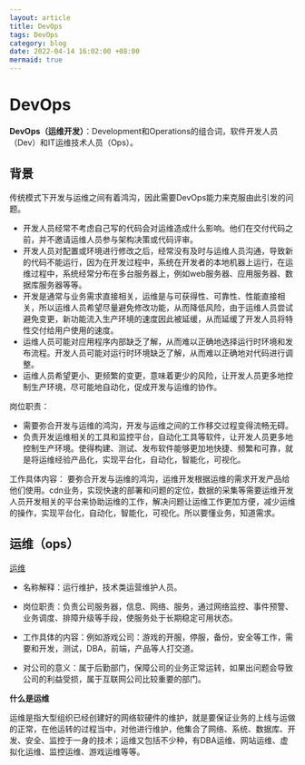 ```yaml
---
layout: article
title: DevOps
tags: DevOps
category: blog
date: 2022-04-14 16:02:00 +08:00
mermaid: true
---
```

# DevOps
**DevOps（运维开发）**：Development和Operations的组合词，软件开发人员（Dev）和IT运维技术人员（Ops）。

## 背景
传统模式下开发与运维之间有着鸿沟，因此需要DevOps能力来克服由此引发的问题。
- 开发人员经常不考虑自己写的代码会对运维造成什么影响。他们在交付代码之前，并不邀请运维人员参与架构决策或代码评审。
- 开发人员对配置或环境进行修改之后，经常没有及时与运维人员沟通，导致新的代码不能运行，因为在开发过程中，系统在开发者的本地机器上运行，在运维过程中，系统经常分布在多台服务器上，例如web服务器、应用服务器、数据库服务器等等。
- 开发是通常与业务需求直接相关，运维是与可获得性、可靠性、性能直接相关，所以运维人员希望尽量避免修改功能，从而降低风险，由于运维人员尝试避免变更，新功能流入生产环境的速度因此被延缓，从而延缓了开发人员将特性交付给用户使用的速度。
- 运维人员可能对应用程序内部缺乏了解，从而难以正确地选择运行时环境和发布流程。开发人员可能对运行时环境缺乏了解，从而难以正确地对代码进行调整。
- 运维人员希望更小、更频繁的变更，意味着更少的风险，让开发人员更多地控制生产环境，尽可能地自动化，促成开发与运维的协作。

岗位职责：
- 需要弥合开发与运维的鸿沟，开发与运维之间的工作移交过程变得流畅无碍。
- 负责开发运维相关的工具和监控平台，自动化工具等软件，让开发人员更多地控制生产环境。使得构建、测试、发布软件能够更加地快捷、频繁和可靠，就是将运维经验产品化，实现平台化，自动化，智能化，可视化。

工作具体内容：
要弥合开发与运维的鸿沟，运维开发根据运维的需求开发产品给他们使用。cdn业务，实现快速的部署和问题的定位，数据的采集等需要运维开发人员开发相关的平台来协助运维的工作，解决问题让运维工作更加方便，减少运维的操作，实现平台化，自动化，智能化，可视化。所以要懂业务，知道需求。


## 运维（ops）

[运维](https://zh.wikipedia.org/zh-cn/%E8%BF%90%E7%BB%B4)

- 名称解释：运行维护，技术类运营维护人员。

- 岗位职责：负责公司服务器，信息、网络、服务，通过网络监控、事件预警、业务调度、排障升级等手段，使服务处于长期稳定可用状态。

- 工作具体的内容：例如游戏公司：游戏的开服，停服，备份，安全等工作，需要和开发，测试，DBA，前端，产品等人打交道。

- 对公司的意义：属于后勤部门，保障公司的业务正常运转，如果出问题会导致公司的利益受损，属于互联网公司比较重要的部门。


**什么是运维**

运维是指大型组织已经创建好的网络软硬件的维护，就是要保证业务的上线与运做的正常，在他运转的过程当中，对他进行维护，他集合了网络、系统、数据库、开发、安全、监控于一身的技术；运维又包括不少种，有DBA运维、网站运维、虚拟化运维、监控运维、游戏运维等等。

